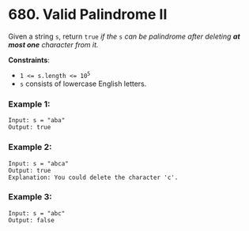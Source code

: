 # 680. Valid Palindrome II

Given a string `s`, return `true` *if the* `s` *can be palindrome after deleting **at most one** character from it.*

**Constraints**:
- <code>1 <= s.length <= 10<sup>5</sup></code>
- `s` consists of lowercase English letters.

### Example 1:
```
Input: s = "aba"
Output: true
```

### Example 2:
```
Input: s = "abca"
Output: true
Explanation: You could delete the character 'c'.
```

### Example 3:
```
Input: s = "abc"
Output: false
```

